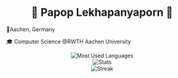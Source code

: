 <h1 align="center">
  👾 Papop Lekhapanyaporn 👾
</h1>
<div display="flex" flex-direction="row" align="space-between">
  <p>📍Aachen, Germany</P>
  <p>🎓 Computer Science @RWTH Aachen University</p>
</div>

<p align="center">
  <img src="https://github-readme-stats.vercel.app/api/top-langs?username=Retaehc-pop&show_icons=true&locale=en&layout=compact&theme=city_lights&hide_border=true" alt="Most Used Languages" />
  <br />
  <img src="https://github-readme-stats.vercel.app/api?username=Retaehc-pop&show_icons=true&locale=en&theme=city_lights&hide_border=true" alt="Stats" />
  <br />
  <img src="https://streak-stats.demolab.com?user=Retaehc-pop&theme=city-lights&hide_border=true&date_format=j%2Fn%5B%2FY%5D" alt="Streak" />
</p>

<!-- [![Retaehc_pop's GitHub stats](https://github-readme-stats.vercel.app/api?username=Retaehc-pop&show_icons=true&theme=cobalt)](https://github.com/Retaehc-pop/github-readme-stats)
[![Top Langs](https://github-readme-stats.vercel.app/api/top-langs/?username=Retaehc-pop&langs_count=8&layout=compact&theme=cobalt)](https://github.com/Retaehc-pop/github-readme-stats) -->

